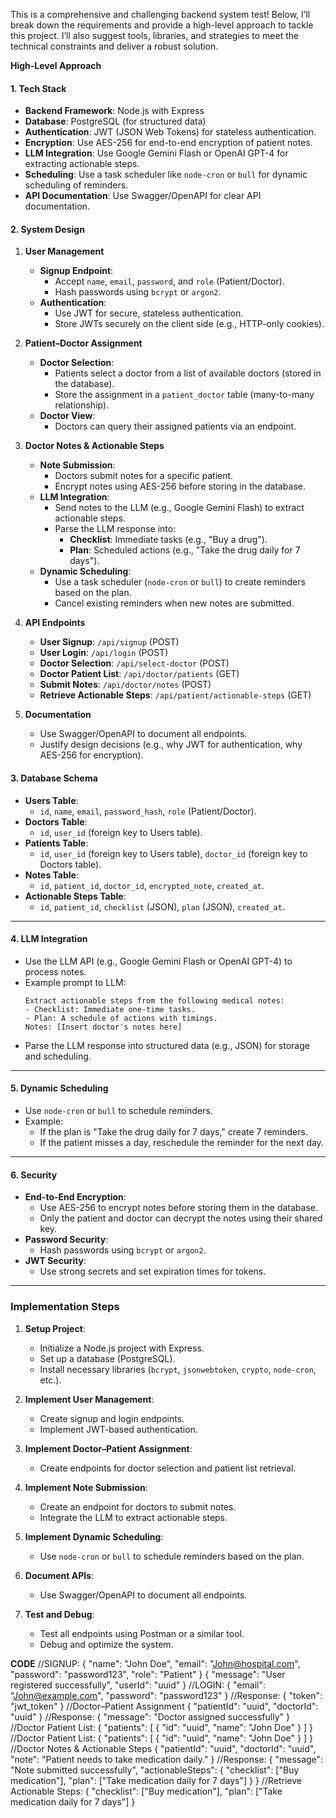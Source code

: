 This is a comprehensive and challenging backend system test! Below, I’ll break down the requirements and provide a high-level approach to tackle this project. I’ll also suggest tools, libraries, and strategies to meet the technical constraints and deliver a robust solution.



 **High-Level Approach**

#### **1. Tech Stack**
- **Backend Framework**: Node.js with Express 
- **Database**: PostgreSQL (for structured data) 
- **Authentication**: JWT (JSON Web Tokens) for stateless authentication.
- **Encryption**: Use AES-256 for end-to-end encryption of patient notes.
- **LLM Integration**: Use Google Gemini Flash or OpenAI GPT-4 for extracting actionable steps.
- **Scheduling**: Use a task scheduler like `node-cron` or `bull` for dynamic scheduling of reminders.
- **API Documentation**: Use Swagger/OpenAPI for clear API documentation.



 #### **2. System Design**
1. **User Management**
   - **Signup Endpoint**: 
     - Accept `name`, `email`, `password`, and `role` (Patient/Doctor).
     - Hash passwords using `bcrypt` or `argon2`.
   - **Authentication**:
     - Use JWT for secure, stateless authentication.
     - Store JWTs securely on the client side (e.g., HTTP-only cookies).

2. **Patient–Doctor Assignment**
   - **Doctor Selection**:
     - Patients select a doctor from a list of available doctors (stored in the database).
     - Store the assignment in a `patient_doctor` table (many-to-many relationship).
   - **Doctor View**:
     - Doctors can query their assigned patients via an endpoint.

3. **Doctor Notes & Actionable Steps**
   - **Note Submission**:
     - Doctors submit notes for a specific patient.
     - Encrypt notes using AES-256 before storing in the database.
   - **LLM Integration**:
     - Send notes to the LLM (e.g., Google Gemini Flash) to extract actionable steps.
     - Parse the LLM response into:
       - **Checklist**: Immediate tasks (e.g., "Buy a drug").
       - **Plan**: Scheduled actions (e.g., "Take the drug daily for 7 days").
   - **Dynamic Scheduling**:
     - Use a task scheduler (`node-cron` or `bull`) to create reminders based on the plan.
     - Cancel existing reminders when new notes are submitted.

4. **API Endpoints**
   - **User Signup**: `/api/signup` (POST)
   - **User Login**: `/api/login` (POST)
   - **Doctor Selection**: `/api/select-doctor` (POST)
   - **Doctor Patient List**: `/api/doctor/patients` (GET)
   - **Submit Notes**: `/api/doctor/notes` (POST)
   - **Retrieve Actionable Steps**: `/api/patient/actionable-steps` (GET)

5. **Documentation**
   - Use Swagger/OpenAPI to document all endpoints.
   - Justify design decisions (e.g., why JWT for authentication, why AES-256 for encryption).



#### **3. Database Schema**
- **Users Table**:
  - `id`, `name`, `email`, `password_hash`, `role` (Patient/Doctor).
- **Doctors Table**:
  - `id`, `user_id` (foreign key to Users table).
- **Patients Table**:
  - `id`, `user_id` (foreign key to Users table), `doctor_id` (foreign key to Doctors table).
- **Notes Table**:
  - `id`, `patient_id`, `doctor_id`, `encrypted_note`, `created_at`.
- **Actionable Steps Table**:
  - `id`, `patient_id`, `checklist` (JSON), `plan` (JSON), `created_at`.

---

#### **4. LLM Integration**
- Use the LLM API (e.g., Google Gemini Flash or OpenAI GPT-4) to process notes.
- Example prompt to LLM:
  ```
  Extract actionable steps from the following medical notes:
  - Checklist: Immediate one-time tasks.
  - Plan: A schedule of actions with timings.
  Notes: [Insert doctor's notes here]
  ```
- Parse the LLM response into structured data (e.g., JSON) for storage and scheduling.

---

#### **5. Dynamic Scheduling**
- Use `node-cron` or `bull` to schedule reminders.
- Example:
  - If the plan is "Take the drug daily for 7 days," create 7 reminders.
  - If the patient misses a day, reschedule the reminder for the next day.

---

#### **6. Security**
- **End-to-End Encryption**:
  - Use AES-256 to encrypt notes before storing them in the database.
  - Only the patient and doctor can decrypt the notes using their shared key.
- **Password Security**:
  - Hash passwords using `bcrypt` or `argon2`.
- **JWT Security**:
  - Use strong secrets and set expiration times for tokens.

---

### **Implementation Steps**
1. **Setup Project**:
   - Initialize a Node.js project with Express.
   - Set up a database (PostgreSQL).
   - Install necessary libraries (`bcrypt`, `jsonwebtoken`, `crypto`, `node-cron`, etc.).

2. **Implement User Management**:
   - Create signup and login endpoints.
   - Implement JWT-based authentication.

3. **Implement Doctor–Patient Assignment**:
   - Create endpoints for doctor selection and patient list retrieval.

4. **Implement Note Submission**:
   - Create an endpoint for doctors to submit notes.
   - Integrate the LLM to extract actionable steps.

5. **Implement Dynamic Scheduling**:
   - Use `node-cron` or `bull` to schedule reminders based on the plan.

6. **Document APIs**:
   - Use Swagger/OpenAPI to document all endpoints.

7. **Test and Debug**:
   - Test all endpoints using Postman or a similar tool.
   - Debug and optimize the system.


**CODE**
//SIGNUP:
{
  "name": "John Doe",
  "email": "John@hospital.com",
  "password": "password123",
  "role": "Patient"
}
{
  "message": "User registered successfully",
  "userId": "uuid"
}
//LOGIN:
{
  "email": "John@example.com",
  "password": "password123"
}
//Response:
{
  "token": "jwt_token"
}
//Doctor–Patient Assignment
{
  "patientId": "uuid",
  "doctorId": "uuid"
}
//Response:
{
  "message": "Doctor assigned successfully"
}
//Doctor Patient List:
{
  "patients": [
    { "id": "uuid", "name": "John Doe" }
  ]
}
//Doctor Patient List:
{
  "patients": [
    { "id": "uuid", "name": "John Doe" }
  ]
}
//Doctor Notes & Actionable Steps
{
  "patientId": "uuid",
  "doctorId": "uuid",
  "note": "Patient needs to take medication daily."
}
//Response:
{
  "message": "Note submitted successfully",
  "actionableSteps": {
    "checklist": ["Buy medication"],
    "plan": ["Take medication daily for 7 days"]
  }
}
//Retrieve Actionable Steps:
{
  "checklist": ["Buy medication"],
  "plan": ["Take medication daily for 7 days"]
}
